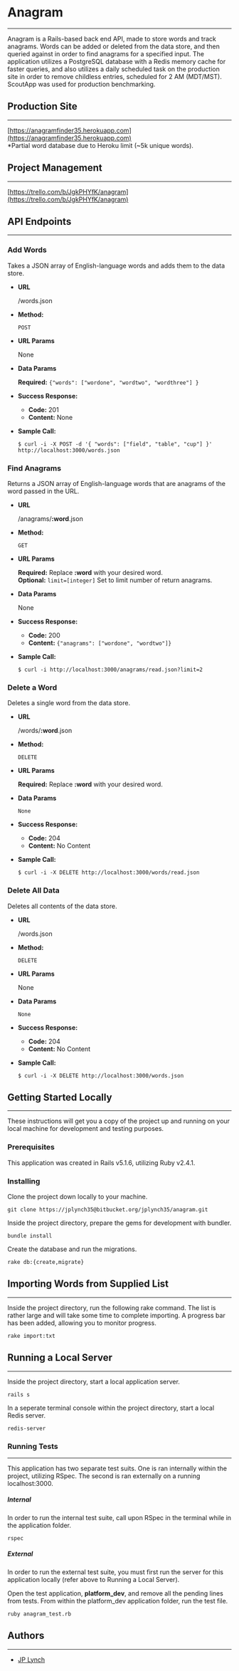 # Anagram  
---

Anagram is a Rails-based back end API, made to store words and track anagrams.  Words can be added or deleted from the data store, and then queried against in order to find anagrams for a specified input.  The application utilizes a PostgreSQL database with a Redis memory cache for faster queries, and also utilizes a daily scheduled task on the production site in order to remove childless entries, scheduled for 2 AM (MDT/MST).  ScoutApp was used for production benchmarking.

## Production Site  
---
[https://anagramfinder35.herokuapp.com](https://anagramfinder35.herokuapp.com)  
*Partial word database due to Heroku limit (~5k unique words).

## Project Management 
---
[https://trello.com/b/JgkPHYfK/anagram](https://trello.com/b/JgkPHYfK/anagram)

## API Endpoints
---  

### Add Words  

Takes a JSON array of English-language words and adds them to the data store.

* **URL**

    /words.json

* **Method:**

    `POST`
  
*  **URL Params**

	  None

* **Data Params**

    **Required:** `{"words": ["wordone", "wordtwo", "wordthree"] }`

* **Success Response:**

  * **Code:** 201  
  * **Content:** None
 
* **Sample Call:**

    ```
    $ curl -i -X POST -d '{ "words": ["field", "table", "cup"] }' http://localhost:3000/words.json
    ```  

### Find Anagrams  

Returns a JSON array of English-language words that are anagrams of the word passed in the URL.

* **URL**

    /anagrams/**:word**.json

* **Method:**

    `GET`
  
*  **URL Params**

	  **Required:** Replace **:word** with your desired word.  
	  **Optional:** `limit=[integer]` Set to limit number of return anagrams.  

* **Data Params**

    None

* **Success Response:**

  * **Code:** 200  
  * **Content:**  `{"anagrams": ["wordone", "wordtwo"]}`
 
* **Sample Call:**

    ```
    $ curl -i http://localhost:3000/anagrams/read.json?limit=2
    ```  

### Delete a Word  

Deletes a single word from the data store.

* **URL**

	/words/**:word**.json

* **Method:**

    `DELETE`
  
*  **URL Params**

	  **Required:** Replace **:word** with your desired word.

* **Data Params**

	  None

* **Success Response:**

  * **Code:** 204  
  * **Content:**  No Content
 
* **Sample Call:**

    ```
    $ curl -i -X DELETE http://localhost:3000/words/read.json
    ```  

### Delete All Data  

Deletes all contents of the data store.

* **URL**

	/words.json

* **Method:**

    `DELETE`
  
*  **URL Params**

	  None

* **Data Params**

	  None

* **Success Response:**

  * **Code:** 204  
  * **Content:**  No Content
 
* **Sample Call:**

    ```
    $ curl -i -X DELETE http://localhost:3000/words.json
    ```

## Getting Started Locally  
---

These instructions will get you a copy of the project up and running on your local machine for development and testing purposes.  

### Prerequisites  

This application was created in Rails v5.1.6, utilizing Ruby v2.4.1. 

### Installing  

Clone the project down locally to your machine.  
```
git clone https://jplynch35@bitbucket.org/jplynch35/anagram.git
```  
Inside the project directory, prepare the gems for development with bundler.  
```
bundle install
``` 
Create the database and run the migrations.
```
rake db:{create,migrate}
``` 

## Importing Words from Supplied List  
---

Inside the project directory, run the following rake command. The list is rather large and will take some time to complete importing.  A progress bar has been added, allowing you to monitor progress.
```
rake import:txt
```

## Running a Local Server 
---

Inside the project directory, start a local application server.
```
rails s
``` 
In a seperate terminal console within the project directory, start a local Redis server.
```
redis-server
``` 

### Running Tests  
---

This application has two separate test suits.  One is ran internally within the project, utilizing RSpec.  The second is ran externally on a running localhost:3000.

##### Internal
In order to run the internal test suite, call upon RSpec in the terminal while in the application folder.  
```
rspec
```

##### External
In order to run the external test suite, you must first run the server for this application locally (refer above to Running a Local Server).

Open the test application, **platform_dev**, and remove all the pending lines from tests.  From within the platform_dev application folder, run the test file.
```
ruby anagram_test.rb
```

## Authors  
---

* [JP Lynch](https://github.com/JPLynch35)
